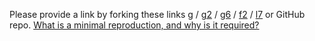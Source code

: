 Please provide a link by forking these links <a href="https://codesandbox.io/s/g-reproduction-template-w9gb5" target="_blank">g</a> / <a href="https://codesandbox.io/s/g2-reproduction-template-6ipi1" target="_blank">g2</a> / <a href="https://codesandbox.io/s/g6-reproduction-template-uvzdf" target="_blank">g6</a> / <a href="https://codesandbox.io/s/f2-reproduction-template-un2dz" target="_blank">f2</a> / <a href="https://codesandbox.io/s/l7-reproduction-template-5m868" target="_blank">l7</a> or GitHub repo.
[What is a minimal reproduction, and why is it required?](#repro-modal)
